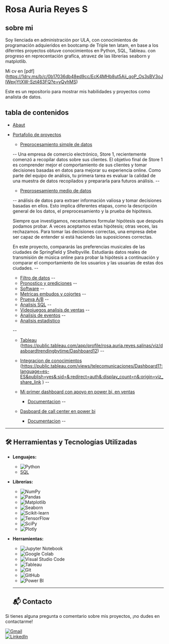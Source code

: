 # Rosa Auria Reyes S

## sobre mi

Soy lienciada en administración por ULA, con conocimientos de programación adquieridos en bootcamp de Triple ten latam, en base a los diferntes proyectos obtuve conocimientos en Python, SQL, Tableau. con progreso en reprecentación grafíca, atravez de las librerías seaborn y matplotlib.

Mi cv en [pdf] (https://1drv.ms/b/c/0b17036db48ed9cc/EcK4MHb8ut5Aii_goP_Os3sBV3oJlWexjYtXW-Szt463FQ?e=yQyhMS)

Este es un repositorío para mostrar mis habilidades y proyectos como analista de datos.

## tabla de contenidos
- [Abaut](https://github.com/Auria24/data-analisis-portafolio/blob/main/README.md)
- [Portafolio de proyectos]()

    - [Preprocesamiento simple de datos](https://github.com/Auria24/data-analisis-portafolio/tree/main/preprosesamiento-simple-ventas)
    
    -- Una empresa de comercio electrónico, Store 1, recientemente comenzó a recopilar datos sobre sus clientes. El objetivo final de Store 1 es comprender mejor el comportamiento de sus clientes y tomar         
       decisiones basadas en datos para mejorar su experiencia online.
       Como parte del equipo de análisis, tu primera tarea es evaluar la calidad de una muestra de datos recopilados y prepararla para futuros análisis.
--
    - [Preprosesamiento medio de datos](https://github.com/Auria24/data-analisis-portafolio/tree/main/preprosesamiento-medio-datos)
      
    -- análisis de datos para extraer información valiosa y tomar decisiones basadas en ellos. Esto implica diferentes etapas, como la descripción general de los datos, el preprocesamiento y la prueba de 
      hipótesis.

  Siempre que investigamos, necesitamos formular hipótesis que después podamos probar. A veces aceptamos estas hipótesis; otras veces, las rechazamos. Para tomar las decisiones correctas, una empresa debe ser 
  capaz de entender si está haciendo las suposiciones correctas.

   En este proyecto, compararás las preferencias musicales de las ciudades de Springfield y Shelbyville. Estudiarás datos reales de transmisión de música online para probar la hipótesis a continuación y comparar 
   el comportamiento de los usuarios y las usuarias de estas dos ciudades.
--
    - [Filtro de datos](https://github.com/Auria24/data-analisis-portafolio/tree/main/filtro-datos)
    --
    - [Pronostico y prediciones](https://github.com/Auria24/data-analisis-portafolio/tree/main/pronosticos-predicciones)
    --
    - [Software](https://github.com/Auria24/data-analisis-portafolio/tree/main/software)
    --
    - [Metricas embudos y cojortes](https://github.com/Auria24/data-analisis-portafolio/tree/main/metricas-embudos-cohortes1)
    --
    - [Prueva A/B](https://github.com/Auria24/data-analisis-portafolio/tree/main/prueva-test-AB)
    --
    - [Analisis SQL](https://github.com/Auria24/data-analisis-portafolio/tree/main/analisis-SQL)
    --
    - [Videojuegos analisis de ventas](https://github.com/Auria24/data-analisis-portafolio/tree/main/videojuegos-analisis-ventas)
    --
    - [Analisis de eventos](https://github.com/Auria24/data-analisis-portafolio/tree/main/analisis_eventos)
    --
    - [Analisis estadistico](https://github.com/Auria24/data-analisis-portafolio/tree/main/analisis-estadistico)
 
    --
    - [Tableau](https://github.com/Auria24/data-analisis-portafolio/tree/main/tableau)
        (https://public.tableau.com/app/profile/rosa.auria.reyes.salinas/viz/dasboardtrendingbytime/Dashboard12)
 --


    - [Integracion de conocimientos](https://github.com/Auria24/data-analisis-portafolio/tree/main/integracion-conocimientos)
        (https://public.tableau.com/views/telecomunicaciones/Dashboard1?:language=es-ES&publish=yes&:sid=&:redirect=auth&:display_count=n&:origin=viz_share_link )
  --
    - [Mi primer dashboard con apoyo en power bi, en ventas](https://app.powerbi.com/view?r=eyJrIjoiMjM5ODViYWMtMTI3Yi00NzQ3LWJmOGItMzVmNWE3N2JmNzBhIiwidCI6IjBhNWNiMWFkLTE4MDMtNDlhMi1hNzg5LWQxMzZkYjAxMTVjYiJ9) 
       - [Documentacion](https://github.com/Auria24/data-analisis-portafolio/tree/main/power-bi)
       --
    - [Dasboard de call center en power bi](https://app.powerbi.com/view?r=eyJrIjoiNjM2MmEzYzItMTVmNC00NjFiLTkzNzgtNjNkZWNmMzM2N2E2IiwidCI6IjBhNWNiMWFkLTE4MDMtNDlhMi1hNzg5LWQxMzZkYjAxMTVjYiJ9)
       - [Documentacion](https://github.com/Auria24/data-analisis-portafolio/tree/main/power-bi)
       --

---
## 🛠️ Herramientas y Tecnologías Utilizadas

- **Lenguajes:** 
  - ![Python](https://img.shields.io/badge/Python-3776AB?style=for-the-badge&logo=python&logoColor=white)
  - [SQL](https://img.shields.io/badge/SQL-4169E1?style=for-the-badge&logo=mysql&logoColor=white) 
  
- **Librerías:**
  - ![NumPy](https://img.shields.io/badge/NumPy-013243?style=for-the-badge&logo=numpy&logoColor=white)
  - ![Pandas](https://img.shields.io/badge/Pandas-150458?style=for-the-badge&logo=pandas&logoColor=white)
  - ![Matplotlib](https://img.shields.io/badge/Matplotlib-33334A?style=for-the-badge&logo=matplotlib&logoColor=white)
  - ![Seaborn](https://img.shields.io/badge/Seaborn-5A9BD4?style=for-the-badge&logoColor=white)
  - ![Scikit-learn](https://img.shields.io/badge/Scikit--Learn-F7931E?style=for-the-badge&logo=scikit-learn&logoColor=white)
  - ![TensorFlow](https://img.shields.io/badge/TensorFlow-FF6F00?style=for-the-badge&logo=tensorflow&logoColor=white)
  - ![SciPy](https://img.shields.io/badge/SciPy-8CAAE6?style=for-the-badge&logo=scipy&logoColor=white)
  - ![Plotly](https://img.shields.io/badge/Plotly-3F4F75?style=for-the-badge&logo=plotly&logoColor=white)

- **Herramientas:**
  - ![Jupyter Notebook](https://img.shields.io/badge/Jupyter-F37626?style=for-the-badge&logo=jupyter&logoColor=white)
  - ![Google Colab](https://img.shields.io/badge/Google_Colab-F9AB00?style=for-the-badge&logo=googlecolab&logoColor=white)
  - ![Visual Studio Code](https://img.shields.io/badge/Visual_Studio_Code-0078D4?style=for-the-badge&logo=visual-studio-code&logoColor=white)
  - ![Tableau](https://img.shields.io/badge/Tableau-E97627?style=for-the-badge&logo=tableau&logoColor=white)
  - ![Git](https://img.shields.io/badge/Git-F05032?style=for-the-badge&logo=git&logoColor=white)
  - ![GitHub](https://img.shields.io/badge/GitHub-181717?style=for-the-badge&logo=github&logoColor=white)
  - ![Power BI](https://img.shields.io/badge/Power-BI-E97627?style=for-the-badge&logo=PowerBi&logoColor=white)



  ---
  ## 📬 Contacto  
Si tienes alguna pregunta o comentario sobre mis proyectos, ¡no dudes en contactarme!  

[![Gmail](https://img.shields.io/badge/Gmail-D14836?style=for-the-badge&logo=gmail&logoColor=white)](mailto:ilmasy_24_887@hotmail..com)  
[![LinkedIn](https://img.shields.io/badge/LinkedIn-0077B5?style=for-the-badge&logo=linkedin&logoColor=white)](https://www.linkedin.com/in/auria-reyes/)
